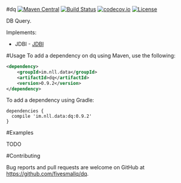 #dq 
[![Maven Central](https://maven-badges.herokuapp.com/maven-central/im.nll.data/dq/badge.svg)](https://maven-badges.herokuapp.com/maven-central/im.nll.data/dq/)
[![Build Status](https://travis-ci.org/fivesmallq/dq.svg)](https://travis-ci.org/fivesmallq/dq)
[![codecov.io](http://codecov.io/github/fivesmallq/dq/coverage.svg?branch=master)](http://codecov.io/github/fivesmallq/dq?branch=master)
[![License](https://img.shields.io/badge/license-Apache%202-4EB1BA.svg)](https://www.apache.org/licenses/LICENSE-2.0.html)

DB Query.

Implements:

 * JDBI - [JDBI](https://github.com/jdbi/jdbi)


#Usage
To add a dependency on dq using Maven, use the following:

```xml
<dependency>
    <groupId>im.nll.data</groupId>
    <artifactId>dq</artifactId>
    <version>0.9.2</version>
</dependency>
```

To add a dependency using Gradle:

```
dependencies {
  compile 'im.nll.data:dq:0.9.2'
}
```


#Examples

TODO

#Contributing

Bug reports and pull requests are welcome on GitHub at https://github.com/fivesmallq/dq.
